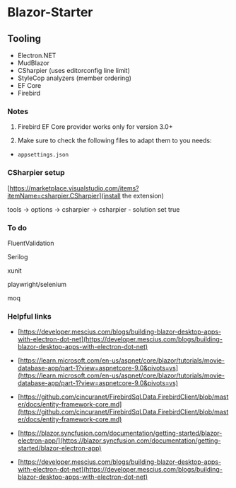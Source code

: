 # Blazor-Starter

## Tooling

- Electron.NET
- MudBlazor
- CSharpier (uses editorconfig line limit)
- StyleCop analyzers (member ordering)
- EF Core
- Firebird

### Notes

1. Firebird EF Core provider works only for version 3.0+

2. Make sure to check the following files to adapt them to you needs:

- `appsettings.json`

### CSharpier setup

[https://marketplace.visualstudio.com/items?itemName=csharpier.CSharpier](install the extension)

tools -> options -> csharpier -> csharpier - solution set true

### To do

FluentValidation

Serilog

xunit

playwright/selenium

moq

### Helpful links

- [https://developer.mescius.com/blogs/building-blazor-desktop-apps-with-electron-dot-net](https://developer.mescius.com/blogs/building-blazor-desktop-apps-with-electron-dot-net)

- [https://learn.microsoft.com/en-us/aspnet/core/blazor/tutorials/movie-database-app/part-1?view=aspnetcore-9.0&pivots=vs](https://learn.microsoft.com/en-us/aspnet/core/blazor/tutorials/movie-database-app/part-1?view=aspnetcore-9.0&pivots=vs)

- [https://github.com/cincuranet/FirebirdSql.Data.FirebirdClient/blob/master/docs/entity-framework-core.md](https://github.com/cincuranet/FirebirdSql.Data.FirebirdClient/blob/master/docs/entity-framework-core.md)

- [https://blazor.syncfusion.com/documentation/getting-started/blazor-electron-app/](https://blazor.syncfusion.com/documentation/getting-started/blazor-electron-app)

- [https://developer.mescius.com/blogs/building-blazor-desktop-apps-with-electron-dot-net](https://developer.mescius.com/blogs/building-blazor-desktop-apps-with-electron-dot-net)
